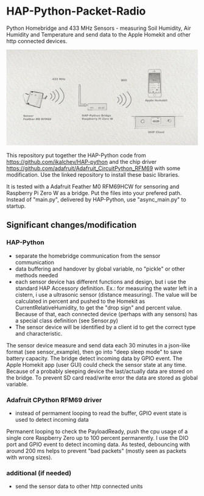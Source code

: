 # HAP-Python-Packet-Radio

Python Homebridge and 433 MHz Sensors - measuring Soil Humidity, Air Humidity and Temperature and send data to the Apple Homekit and other http connected devices.


![Image of hardware](Image1.png)



This repository put together the HAP-Python code from https://github.com/ikalchev/HAP-python and the chip driver  https://github.com/adafruit/Adafruit_CircuitPython_RFM69 with some modification.
Use the linked repository to install these basic libraries. 

It is tested with a Adafruit Feather M0 RFM69HCW for sensoring and Raspberry Pi Zero W as a bridge.
Put the files into your prefered path. Instead of "main.py", delivered by HAP-Python, use "async_main.py" to startup.

## Significant changes/modification

### HAP-Python
* separate the homebridge communication from the sensor communication
* data buffering and handover by global variable, no "pickle" or other methods needed
* each sensor device has different functions and design, but i use the standard HAP Accessory definition. Ex.: for measuring the water left in a cistern, i use a ultrasonic sensor (distance measuring). The value will be calculated in percent and pushed to the Homekit as CurrentRelativeHumidity, to get the "drop sign" and percent value. Because of that, each connected device (perhaps with any sensors)  has a special class definition (see Sensor.py)
* The sensor device will be identified by a client id to get the correct type and characteristic.

The sensor device measure and send data each 30 minutes in a json-like format (see sensor_example), then go into "deep sleep mode" to save battery capacity. The bridge detect incoming data by GPIO event. The Apple Homekit app (user GUI) could check the sensor state at any time. Because of a probably sleeping device the last/actually data are stored on the bridge. To prevent SD card read/write error the data are stored as global variable.

### Adafruit CPython RFM69 driver

* instead of permament looping to read the buffer, GPIO event state is used to detect incoming data

Permanent looping to check the PayloadReady, push the cpu usage of a single core Raspberry Zero up to 100 percent permanently. I use the DIO port and GPIO event to detect incoming data. As tested, debouncing with around 200 ms helps to prevent "bad packets" (mostly seen as packets with wrong sizes).

### additional (if needed)


* send the sensor data to other http connected units

